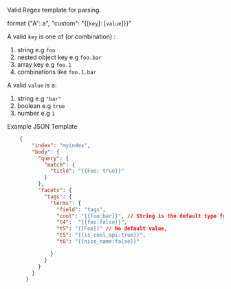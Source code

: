 Valid Regex template for parsing.

format
{"A": a", "custom": "{[`key`]: [`value`]}}"

A valid `key` is one of (or combination) :

1. string e.g `foo`
2. nested object key e.g `foo.bar`
3. array key e.g `foo.1`
4. combinations like `foo.1.bar`

A valid `value` is a:

1. string e.g `"bar"`
2. boolean e.g `true`
3. number e.g `1`

Example JSON Template

```json
    {
        "index": "myindex",
        "body": {
          "query": {
            "match": {
              "title": "{{Foo: true}}"
            }
          },
          "facets": {
            "tags": {
              "terms": {
                "field": "tags",
                "cool": "{{foo:bar}}", // String is the default type for default values
                "t4":  "{{foo:false}}",
                "t5": "{{Foo}}" // No default value,
                "t5": "{{is_cool_api:true}}",
                "t6": "{{nice_name:false}}"

              }
            }
          }
        }
      }
```

